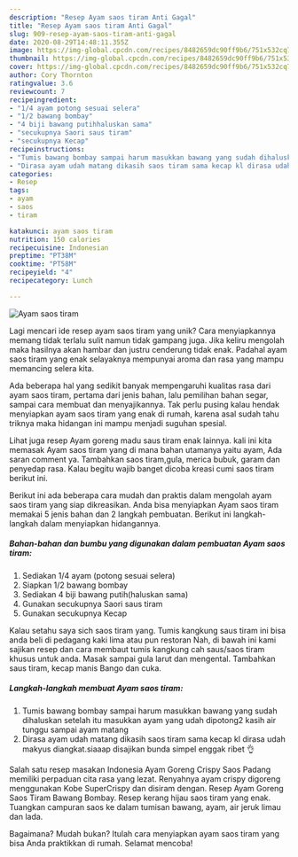 ```yaml
---
description: "Resep Ayam saos tiram Anti Gagal"
title: "Resep Ayam saos tiram Anti Gagal"
slug: 909-resep-ayam-saos-tiram-anti-gagal
date: 2020-08-29T14:48:11.355Z
image: https://img-global.cpcdn.com/recipes/8482659dc90ff9b6/751x532cq70/ayam-saos-tiram-foto-resep-utama.jpg
thumbnail: https://img-global.cpcdn.com/recipes/8482659dc90ff9b6/751x532cq70/ayam-saos-tiram-foto-resep-utama.jpg
cover: https://img-global.cpcdn.com/recipes/8482659dc90ff9b6/751x532cq70/ayam-saos-tiram-foto-resep-utama.jpg
author: Cory Thornton
ratingvalue: 3.6
reviewcount: 7
recipeingredient:
- "1/4 ayam potong sesuai selera"
- "1/2 bawang bombay"
- "4 biji bawang putihhaluskan sama"
- "secukupnya Saori saus tiram"
- "secukupnya Kecap"
recipeinstructions:
- "Tumis bawang bombay sampai harum masukkan bawang yang sudah dihaluskan setelah itu masukkan ayam yang udah dipotong2 kasih air tunggu sampai ayam matang"
- "Dirasa ayam udah matang dikasih saos tiram sama kecap kl dirasa udah makyus diangkat.siaaap disajikan bunda simpel enggak ribet 👌"
categories:
- Resep
tags:
- ayam
- saos
- tiram

katakunci: ayam saos tiram 
nutrition: 150 calories
recipecuisine: Indonesian
preptime: "PT38M"
cooktime: "PT58M"
recipeyield: "4"
recipecategory: Lunch

---
```



![Ayam saos tiram](https://img-global.cpcdn.com/recipes/8482659dc90ff9b6/751x532cq70/ayam-saos-tiram-foto-resep-utama.jpg)

Lagi mencari ide resep ayam saos tiram yang unik? Cara menyiapkannya memang tidak terlalu sulit namun tidak gampang juga. Jika keliru mengolah maka hasilnya akan hambar dan justru cenderung tidak enak. Padahal ayam saos tiram yang enak selayaknya mempunyai aroma dan rasa yang mampu memancing selera kita.

Ada beberapa hal yang sedikit banyak mempengaruhi kualitas rasa dari ayam saos tiram, pertama dari jenis bahan, lalu pemilihan bahan segar, sampai cara membuat dan menyajikannya. Tak perlu pusing kalau hendak menyiapkan ayam saos tiram yang enak di rumah, karena asal sudah tahu triknya maka hidangan ini mampu menjadi suguhan spesial.

Lihat juga resep Ayam goreng madu saus tiram enak lainnya. kali ini kita memasak Ayam saos tiram yang di mana bahan utamanya yaitu ayam, Ada saran comment ya. Tambahkan saos tiram,gula, merica bubuk, garam dan penyedap rasa. Kalau begitu wajib banget dicoba kreasi cumi saos tiram berikut ini.


Berikut ini ada beberapa cara mudah dan praktis dalam mengolah ayam saos tiram yang siap dikreasikan. Anda bisa menyiapkan Ayam saos tiram memakai 5 jenis bahan dan 2 langkah pembuatan. Berikut ini langkah-langkah dalam menyiapkan hidangannya.

<!--inarticleads1-->

##### Bahan-bahan dan bumbu yang digunakan dalam pembuatan Ayam saos tiram:

1. Sediakan 1/4 ayam (potong sesuai selera)
1. Siapkan 1/2 bawang bombay
1. Sediakan 4 biji bawang putih(haluskan sama)
1. Gunakan secukupnya Saori saus tiram
1. Gunakan secukupnya Kecap


Kalau setahu saya sich saos tiram yang. Tumis kangkung saus tiram ini bisa anda beli di pedagang kaki lima atau pun restoran Nah, di bawah ini kami sajikan resep dan cara membaut tumis kangkung cah saus/saos tiram khusus untuk anda. Masak sampai gula larut dan mengental. Tambahkan saus tiram, kecap manis Bango dan cuka. 

<!--inarticleads2-->

##### Langkah-langkah membuat Ayam saos tiram:

1. Tumis bawang bombay sampai harum masukkan bawang yang sudah dihaluskan setelah itu masukkan ayam yang udah dipotong2 kasih air tunggu sampai ayam matang
1. Dirasa ayam udah matang dikasih saos tiram sama kecap kl dirasa udah makyus diangkat.siaaap disajikan bunda simpel enggak ribet 👌


Salah satu resep masakan Indonesia Ayam Goreng Crispy Saos Padang memiliki perpaduan cita rasa yang lezat. Renyahnya ayam crispy digoreng menggunakan Kobe SuperCrispy dan disiram dengan. Resep Ayam Goreng Saos Tiram Bawang Bombay. Resep kerang hijau saos tiram yang enak. Tuangkan campuran saos ke dalam tumisan bawang, ayam, air jeruk limau dan lada. 

Bagaimana? Mudah bukan? Itulah cara menyiapkan ayam saos tiram yang bisa Anda praktikkan di rumah. Selamat mencoba!
